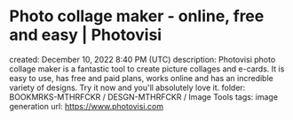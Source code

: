 # Photo collage maker - online, free and easy | Photovisi

created: December 10, 2022 8:40 PM (UTC)
description: Photovisi photo collage maker is a fantastic tool to create picture collages and e-cards. It is easy to use, has free and paid plans, works online and has an incredible variety of designs. Try it now and you'll absolutely love it.
folder: BOOKMRKS-MTHRFCKR / DESGN-MTHRFCKR / Image Tools
tags: image generation
url: https://www.photovisi.com